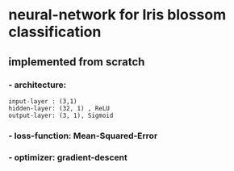 
# neural-network for Iris blossom classification
## implemented from scratch

### - architecture:
    input-layer : (3,1)
    hidden-layer: (32, 1) , ReLU
    output-layer: (3, 1), Sigmoid

### - loss-function: Mean-Squared-Error
### - optimizer: gradient-descent

               